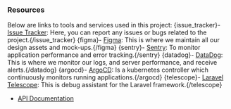 ### Resources

Below are links to tools and services used in this project:
{issue_tracker}- [Issue Tracker](:issue_tracker_link): Here, you can report any issues or bugs related to the project.{/issue_tracker}
{figma}- [Figma](:figma_link): This is where we maintain all our design assets and mock-ups.{/figma}
{sentry}- [Sentry](:sentry_link): To monitor application performance and error tracking.{/sentry}
{datadog}- [DataDog](:datadog_link): This is where we monitor our logs, and server performance, and receive alerts.{/datadog}
{argocd}- [ArgoCD](:argocd_link): Is a kubernetes controller which continuously monitors running applications.{/argocd}
{telescope}- [Laravel Telescope](:telescope_link): This is debug assistant for the Laravel framework.{/telescope}
- [API Documentation](:api_link)
